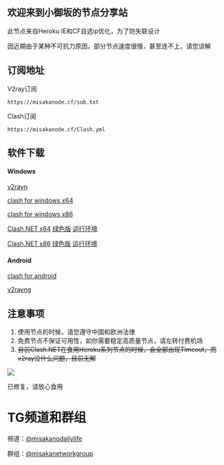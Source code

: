 ## 欢迎来到小御坂的节点分享站

此节点来自Heroku IE和CF自选ip优化，为了防失联设计

因近期由于某种不可抗力原因，部分节点速度很慢，甚至连不上，请您谅解

## 订阅地址


V2ray订阅
```
https://misakanode.cf/sub.txt
```

Clash订阅
```
https://misakanode.cf/Clash.yml
```

## 软件下载

#### Windows

[v2rayn](https://misakanode.cf/v2ray/v2rayN-Core.zip)

[clash for windows x64](https://misakanode.cf/clash/Clash.for.Windows.Setup.0.16.3.exe)

[clash for windows x86](https://misakanode.cf/clash/Clash.for.Windows.Setup.0.16.3.ia32.exe)

[Clash.NET x64](https://misakanode.cf/clash/Clash.NET.1.2.3.x64.Setup.exe)
[绿色版](https://misakanode.cf/clash/Clash.NET.1.2.3.x64.7z)
[运行环境](https://misakanode.cf/clash/windowsdesktop-runtime-5.0.7-win-x64.exe)

[Clash.NET x86](https://misakanode.cf/clash/Clash.NET.1.2.3.x86.Setup.exe)
[绿色版](https://misakanode.cf/clash/Clash.NET.1.2.3.x86.7z)
[运行环境](https://misakanode.cf/clash/windowsdesktop-runtime-5.0.7-win-x86.exe)

#### Android

[clash for android](https://misakanode.cf/clash/app-premium-universal-release.apk)

[v2rayng](https://misakanode.cf/v2ray/v2rayNG_1.6.13_arm64-v8a.apk)


## 注意事项

1. 使用节点的时候，请您遵守中国和欧洲法律
2. 免费节点不保证可用性，如你需要稳定高质量节点，请左转付费机场
3. ~~目前Clash.NET在食用Heroku系列节点的时候，会全部出现Timeout，而v2ray没什么问题，目前无解~~ 

![](https://upload.cc/i1/2021/07/05/WadCQ9.png)

已修复，请放心食用

# TG频道和群组

频道：[@misakanodailylife](https://t.me/misakanodailylife)

群组：[@misakanetworkgroup](https://t.me/misakanetworkgroup)
